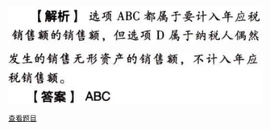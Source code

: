 ![](1287c7ab3da654c19524016aa81b95e9.png)

![](870ce8a60fe32c763831e17f62ebdfef.png)

[查看题目](../C02.增值税.本章真题.md#8-题目)

